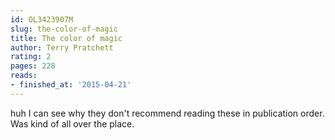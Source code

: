 ```yaml
---
id: OL3423907M
slug: the-color-of-magic
title: The color of magic
author: Terry Pratchett
rating: 2
pages: 228
reads:
- finished_at: '2015-04-21'
---
```

huh I can see why they don't recommend reading these in publication order. Was kind of all over the place.
